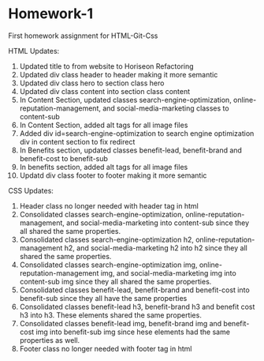 # Homework-1
First homework assignment for HTML-Git-Css

HTML Updates: 
1. Updated title to from website to Horiseon Refactoring
2. Updated div class header to header making it more semantic
3. Updated div class hero to section class hero
4. Updated div class content into section class content
5. In Content Section, updated classes search-engine-optimization, online-reputation-management, and social-media-marketing classes to content-sub
6. In Content Section, added alt tags for all image files
7. Added div id=search-engine-optimization to search engine optimization div in content section to fix redirect
8. In Benefits section, updated classes benefit-lead, benefit-brand and benefit-cost to benefit-sub
9. In benefits section, added alt tags for all image files
10. Updatd div class footer to footer making it more semantic

CSS Updates:
1. Header class no longer needed with header tag in html
2. Consolidated classes search-engine-optimization, online-reputation-management, and social-media-marketing into content-sub since they all shared the same properties.
3. Consolidated classes search-engine-optimization h2, online-reputation-management h2, and social-media-marketing h2 into h2 since they all shared the same properties.
4. Consolidated classes search-engine-optimization img, online-reputation-management img, and social-media-marketing img into content-sub img since they all shared the same properties.
5. Consolidated classes benefit-lead, benefit-brand and benefit-cost into benefit-sub since they all have the same properties
6. Consolidated classes benefit-lead h3, benefit-brand h3 and benefit cost h3 into h3. These elements shared the same properties.
7. Consolidated classes benefit-lead img, benefit-brand img and benefit-cost img into benefit-sub img since hese elements had the same properties as well. 
8. Footer class no longer needed with footer tag in html
